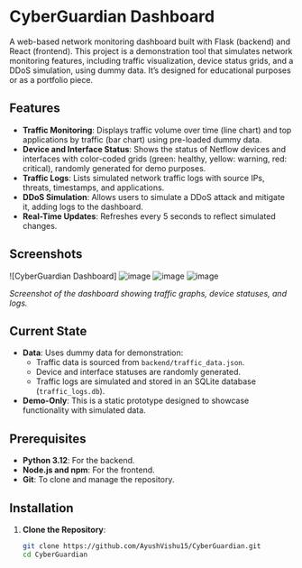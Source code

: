 # CyberGuardian Dashboard

A web-based network monitoring dashboard built with Flask (backend) and React (frontend). This project is a demonstration tool that simulates network monitoring features, including traffic visualization, device status grids, and a DDoS simulation, using dummy data. It’s designed for educational purposes or as a portfolio piece.

## Features
- **Traffic Monitoring**: Displays traffic volume over time (line chart) and top applications by traffic (bar chart) using pre-loaded dummy data.
- **Device and Interface Status**: Shows the status of Netflow devices and interfaces with color-coded grids (green: healthy, yellow: warning, red: critical), randomly generated for demo purposes.
- **Traffic Logs**: Lists simulated network traffic logs with source IPs, threats, timestamps, and applications.
- **DDoS Simulation**: Allows users to simulate a DDoS attack and mitigate it, adding logs to the dashboard.
- **Real-Time Updates**: Refreshes every 5 seconds to reflect simulated changes.

## Screenshots
![CyberGuardian Dashboard]
![image](https://github.com/user-attachments/assets/3ffb0bc6-de83-4847-a299-d23dea779a35)
![image](https://github.com/user-attachments/assets/b1e1014f-8864-434b-97cb-eedbb2017cd6)
![image](https://github.com/user-attachments/assets/6112b6d8-48fc-4818-a02e-2e63a94484a3)

*Screenshot of the dashboard showing traffic graphs, device statuses, and logs.*

## Current State
- **Data**: Uses dummy data for demonstration:
  - Traffic data is sourced from `backend/traffic_data.json`.
  - Device and interface statuses are randomly generated.
  - Traffic logs are simulated and stored in an SQLite database (`traffic_logs.db`).
- **Demo-Only**: This is a static prototype designed to showcase functionality with simulated data.

## Prerequisites
- **Python 3.12**: For the backend.
- **Node.js and npm**: For the frontend.
- **Git**: To clone and manage the repository.

## Installation
1. **Clone the Repository**:
   ```bash
   git clone https://github.com/AyushVishu15/CyberGuardian.git
   cd CyberGuardian
